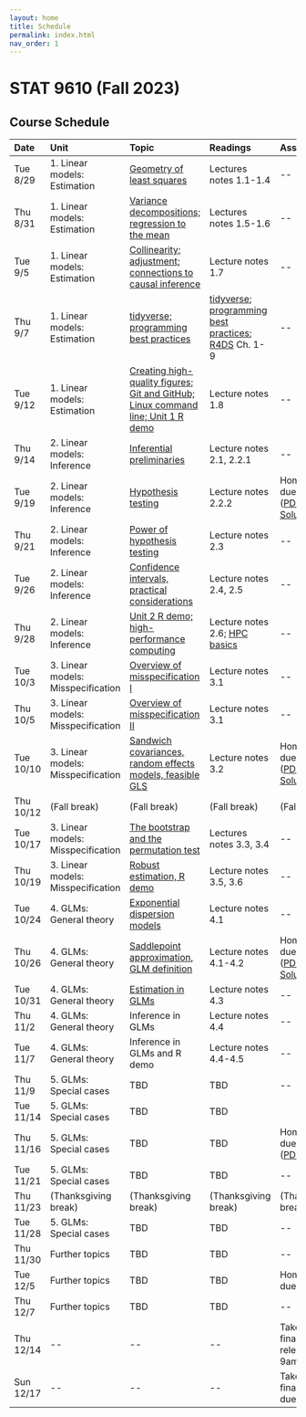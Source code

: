 ```yaml
---
layout: home
title: Schedule
permalink: index.html
nav_order: 1
---
```


# STAT 9610 (Fall 2023)

## Course Schedule

Date | Unit | Topic | Readings | Assignments
:---|:---|:---|:---|:---
Tue 8/29 | 1. Linear models: Estimation | [Geometry of least squares](https://upenn.hosted.panopto.com/Panopto/Pages/Viewer.aspx?id=fcdb9509-6a0e-4e2e-bb68-b04400e9b49e) | Lectures notes 1.1-1.4 | --
Thu 8/31 | 1. Linear models: Estimation | [Variance decompositions; regression to the mean](https://upenn.hosted.panopto.com/Panopto/Pages/Viewer.aspx?id=26fa8d54-e4bf-4d4b-8690-b04401172f63) | Lectures notes 1.5-1.6 | --
Tue 9/5 | 1. Linear models: Estimation | [Collinearity; adjustment; connections to causal inference](https://upenn.hosted.panopto.com/Panopto/Pages/Viewer.aspx?id=f4303309-6dfc-4b41-ae17-b06f0101f8f7) | Lecture notes 1.7 | --
Thu 9/7 | 1. Linear models: Estimation | [tidyverse; programming best practices](https://upenn.hosted.panopto.com/Panopto/Pages/Viewer.aspx?id=dea1451d-a793-4263-9bc4-b074013f203e) | [tidyverse](https://katsevich-teaching.github.io/stat-9610-fall-2023/assets/crash_course_tidyverse.pdf); [programming best practices](https://ekatsevi.github.io/files/best-programming-practices.pdf); [R4DS](https://r4ds.hadley.nz/) Ch. 1-9  | --
Tue 9/12 | 1. Linear models: Estimation | [Creating high-quality figures; Git and GitHub; Linux command line; Unit 1 R demo](https://upenn.hosted.panopto.com/Panopto/Pages/Viewer.aspx?id=9511c953-0000-4af2-a2ff-b05b00d995d1) | Lecture notes 1.8 | --
Thu 9/14 | 2. Linear models: Inference | 	[Inferential preliminaries](https://upenn.hosted.panopto.com/Panopto/Pages/Viewer.aspx?id=ca349ad2-9eec-40db-b05f-b07a004490d4) | Lecture notes 2.1, 2.2.1 | --
Tue 9/19 | 2. Linear models: Inference | 	[Hypothesis testing](https://upenn.hosted.panopto.com/Panopto/Pages/Viewer.aspx?id=d589a287-630f-4717-a7f6-b07b01269ae2) | Lecture notes 2.2.2 | Homework 1 due at 10am ([PDF](https://katsevich-teaching.github.io/stat-9610-fall-2023/assets/homework-1.pdf); [GitHub](https://classroom.github.com/a/KzuAkNWE); [Solutions](https://canvas.upenn.edu/courses/1741629/files/folder/Homework%20Solutions?preview=125057323))
Thu 9/21 | 2. Linear models: Inference | [Power of hypothesis testing](https://upenn.hosted.panopto.com/Panopto/Pages/Viewer.aspx?id=3dcf2b2d-219d-48e1-a161-b08200ea389a) | Lecture notes 2.3 | --
Tue 9/26 | 2. Linear models: Inference | [Confidence intervals, practical considerations](https://upenn.hosted.panopto.com/Panopto/Pages/Viewer.aspx?id=164d2ca5-b95d-4590-90c1-b08800ec3cfa) | Lecture notes 2.4, 2.5 | --
Thu 9/28 | 2. Linear models: Inference | [Unit 2 R demo; high-performance computing](https://upenn.hosted.panopto.com/Panopto/Pages/Viewer.aspx?id=d7ea92ad-e962-4f5b-917c-b08b00cddb81) | Lecture notes 2.6; [HPC basics](https://ekatsevi.github.io/statistical-computing/hpc-basics.html) | --
Tue 10/3 | 3. Linear models: Misspecification | [Overview of misspecification I](https://upenn.hosted.panopto.com/Panopto/Pages/Viewer.aspx?id=b71f214b-2b9a-402a-9d94-b04301403141) | Lecture notes 3.1 | --
Thu 10/5 | 3. Linear models: Misspecification | [Overview of misspecification II](https://upenn.hosted.panopto.com/Panopto/Pages/Viewer.aspx?id=ad1531b6-acb9-430a-9eec-b091014d76ab) | Lecture notes 3.1  | --
Tue 10/10 | 3. Linear models: Misspecification | [Sandwich covariances, random effects models, feasible GLS](https://upenn.hosted.panopto.com/Panopto/Pages/Viewer.aspx?id=2a431425-1f27-4877-8402-b09300fda659) | Lecture notes 3.2 | Homework 2 due at 10am ([PDF](https://katsevich-teaching.github.io/stat-9610-fall-2023/assets/homework-2.pdf); [GitHub](https://classroom.github.com/a/ScMuFdoo); [Solutions](https://canvas.upenn.edu/courses/1741629/files/folder/Homework%20Solutions?preview=127031495))
Thu 10/12 | (Fall break) | (Fall break) | (Fall break) | (Fall break)
Tue 10/17 | 3. Linear models: Misspecification | [The bootstrap and the permutation test](https://upenn.hosted.panopto.com/Panopto/Pages/Viewer.aspx?id=7ea65731-2fd5-4760-8e9e-b09901221425) | Lectures notes 3.3, 3.4 | --
Thu 10/19 | 3. Linear models: Misspecification | [Robust estimation, R demo](https://upenn.hosted.panopto.com/Panopto/Pages/Viewer.aspx?id=109e0836-48d2-4d86-a042-b09a015abb4f) | Lecture notes 3.5, 3.6 | --
Tue 10/24 | 4. GLMs: General theory | [Exponential dispersion models](https://upenn.hosted.panopto.com/Panopto/Pages/Viewer.aspx?id=a255e6d4-b335-4b9c-9606-b09f0132abe4) | Lecture notes 4.1 | --
Thu 10/26 | 4. GLMs: General theory | [Saddlepoint approximation, GLM definition](https://upenn.hosted.panopto.com/Panopto/Pages/Viewer.aspx?id=7769bc5c-823f-4e3a-996b-b0a100f7e273) | Lecture notes 4.1-4.2 | Homework 3 due at 10am ([PDF](https://katsevich-teaching.github.io/stat-9610-fall-2023/assets/homework-3.pdf); [GitHub](https://classroom.github.com/a/0LnBtUAf); [Solutions](https://canvas.upenn.edu/courses/1741629/files/folder/Homework%20Solutions?preview=127031567))
Tue 10/31 | 4. GLMs: General theory | [Estimation in GLMs](https://upenn.hosted.panopto.com/Panopto/Pages/Viewer.aspx?id=ce13fd18-14ee-4322-ad74-b0a100fdc642) | Lecture notes 4.3 | --
Thu 11/2 | 4. GLMs: General theory | Inference in GLMs | Lecture notes 4.4 | --
Tue 11/7 | 4. GLMs: General theory | Inference in GLMs and R demo | Lecture notes 4.4-4.5 | --
Thu 11/9 | 5. GLMs: Special cases | TBD | TBD | --
Tue 11/14 | 5. GLMs: Special cases | TBD | TBD | 
Thu 11/16 | 5. GLMs: Special cases | TBD | TBD | Homework 4 due at 10am ([PDF](https://katsevich-teaching.github.io/stat-9610-fall-2023/assets/homework-4.pdf); [GitHub](https://classroom.github.com/a/aXBmuTzc))
Tue 11/21 | 5. GLMs: Special cases | TBD | TBD | --
Thu 11/23 | (Thanksgiving break) | (Thanksgiving break) | (Thanksgiving break) | (Thanksgiving break)
Tue 11/28 | 5. GLMs: Special cases | TBD | TBD | --
Thu 11/30 | Further topics | TBD | TBD | --
Tue 12/5 | Further topics | TBD | TBD | Homework 5 due at 10am
Thu 12/7 | Further topics | TBD | TBD | --
Thu 12/14 | -- | -- | -- | Take-home final exam released at 9am
Sun 12/17 | -- | -- | -- | Take-home final exam due at 9pm.
